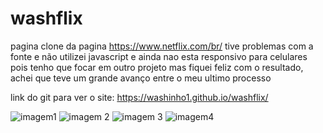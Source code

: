 # washflix
pagina clone da pagina https://www.netflix.com/br/ tive problemas com a fonte e não utilizei javascript e ainda nao esta responsivo para celulares pois tenho que focar em outro projeto mas fiquei feliz com o resultado, achei que teve um grande avanço entre o meu ultimo processo


link do git para ver o site: https://washinho1.github.io/washflix/

![imagem1](https://user-images.githubusercontent.com/93236829/174343814-17d42ec4-683c-48e8-a426-c5959d14ed05.PNG)
![imagem 2](https://user-images.githubusercontent.com/93236829/174343802-0eb64c99-738f-4f83-84eb-5c9ba13072a1.PNG)
![imagem 3](https://user-images.githubusercontent.com/93236829/174343811-fe5dd855-4c70-44af-9fb7-0e76c2cdb4b4.PNG)
![imagem4](https://user-images.githubusercontent.com/93236829/174343823-7fb231fa-5f5c-4bc0-b917-1ed5bf835ab8.PNG)

